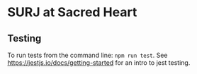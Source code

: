 # SURJ at Sacred Heart
## Testing
To run tests from the command line: `npm run test`.
See https://jestjs.io/docs/getting-started for an intro to jest testing.

